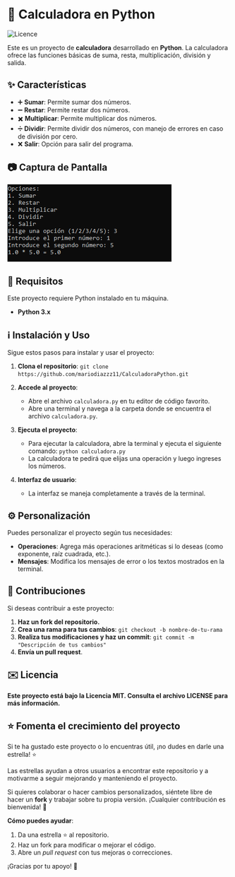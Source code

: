 # 🧮 Calculadora en Python

![Licence](https://img.shields.io/badge/license-MIT-blue)

Este es un proyecto de **calculadora** desarrollado en **Python**. La calculadora ofrece las funciones básicas de suma, resta, multiplicación, división y salida.

## ✨ Características

- ➕ **Sumar**: Permite sumar dos números.
- ➖ **Restar**: Permite restar dos números.
- ✖️ **Multiplicar**: Permite multiplicar dos números.
- ➗ **Dividir**: Permite dividir dos números, con manejo de errores en caso de división por cero.
- ❌ **Salir**: Opción para salir del programa.

## 📷 Captura de Pantalla

![Vista previa del proyecto](imagenes/Foto_CalculadoraPython.png)

## 🔧 Requisitos

Este proyecto requiere Python instalado en tu máquina.

- **Python 3.x**

## ℹ️ Instalación y Uso

Sigue estos pasos para instalar y usar el proyecto:

1. **Clona el repositorio**:
   `git clone https://github.com/mariodiazzz11/CalculadoraPython.git`

2. **Accede al proyecto**:
   - Abre el archivo `calculadora.py` en tu editor de código favorito.
   - Abre una terminal y navega a la carpeta donde se encuentra el archivo `calculadora.py`.

3. **Ejecuta el proyecto**:
   - Para ejecutar la calculadora, abre la terminal y ejecuta el siguiente comando:
     `python calculadora.py`
   - La calculadora te pedirá que elijas una operación y luego ingreses los números.

4. **Interfaz de usuario**:
   - La interfaz se maneja completamente a través de la terminal.

## ⚙️ Personalización

Puedes personalizar el proyecto según tus necesidades:

- **Operaciones**: Agrega más operaciones aritméticas si lo deseas (como exponente, raíz cuadrada, etc.).
- **Mensajes**: Modifica los mensajes de error o los textos mostrados en la terminal.

## 🚀 Contribuciones

Si deseas contribuir a este proyecto:

1. **Haz un fork del repositorio.**
2. **Crea una rama para tus cambios**:
   `git checkout -b nombre-de-tu-rama`
3. **Realiza tus modificaciones y haz un commit**:
   `git commit -m "Descripción de tus cambios"`
4. **Envía un pull request**.

## ✉️ Licencia

**Este proyecto está bajo la Licencia MIT. Consulta el archivo LICENSE para más información.**

## ⭐️ Fomenta el crecimiento del proyecto

Si te ha gustado este proyecto o lo encuentras útil, ¡no dudes en darle una estrella! ⭐️

Las estrellas ayudan a otros usuarios a encontrar este repositorio y a motivarme a seguir mejorando y manteniendo el proyecto.

Si quieres colaborar o hacer cambios personalizados, siéntete libre de hacer un **fork** y trabajar sobre tu propia versión. ¡Cualquier contribución es bienvenida! 🙌

**Cómo puedes ayudar**:
1. Da una estrella ⭐️ al repositorio.
2. Haz un fork para modificar o mejorar el código.
3. Abre un *pull request* con tus mejoras o correcciones.

¡Gracias por tu apoyo! 🙏

